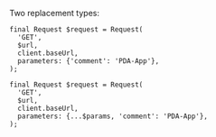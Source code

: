 Two replacement types:

    final Request $request = Request(
      'GET',
      $url,
      client.baseUrl,
      parameters: {'comment': 'PDA-App'},
    );

    final Request $request = Request(
      'GET',
      $url,
      client.baseUrl,
      parameters: {...$params, 'comment': 'PDA-App'},
    );
 
